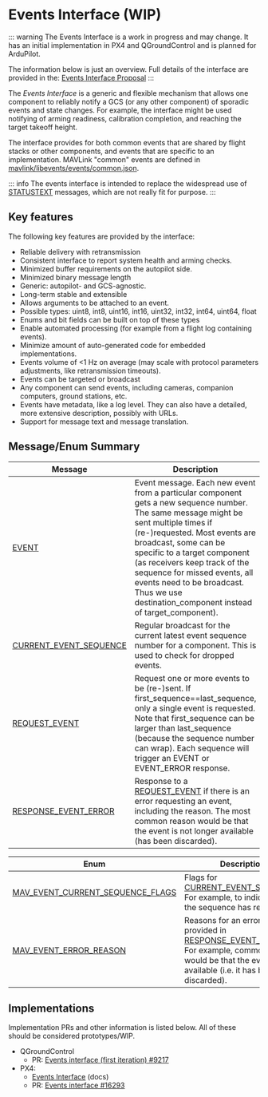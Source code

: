 # Events Interface (WIP)

::: warning
The Events Interface is a work in progress and may change.
It has an initial implementation in PX4 and QGroundControl and is planned for ArduPilot.

The information below is just an overview.
Full details of the interface are provided in the: [Events Interface Proposal](https://docs.google.com/document/d/18qdDgfML97lItom09MJhngYnFzAm1zFdmlCKG7TaBpg/edit)
:::

The _Events Interface_ is a generic and flexible mechanism that allows one component to reliably notify a GCS (or any other component) of sporadic events and state changes.
For example, the interface might be used notifying of arming readiness, calibration completion, and reaching the target takeoff height.

The interface provides for both common events that are shared by flight stacks or other components, and events that are specific to an implementation.
MAVLink "common" events are defined in [mavlink/libevents/events/common.json](https://github.com/mavlink/libevents/blob/master/events/common.json).

::: info
The events interface is intended to replace the widespread use of [STATUSTEXT](../messages/common.md#STATUSTEXT) messages, which are not really fit for purpose.
:::

## Key features

The following key features are provided by the interface:

- Reliable delivery with retransmission
- Consistent interface to report system health and arming checks.
- Minimized buffer requirements on the autopilot side.
- Minimized binary message length
- Generic: autopilot- and GCS-agnostic.
- Long-term stable and extensible
- Allows arguments to be attached to an event.
- Possible types: uint8, int8, uint16, int16, uint32, int32, int64, uint64, float
- Enums and bit fields can be built on top of these types
- Enable automated processing (for example from a flight log containing events).
- Minimize amount of auto-generated code for embedded implementations.
- Events volume of <1 Hz on average (may scale with protocol parameters adjustments, like retransmission timeouts).
- Events can be targeted or broadcast
- Any component can send events, including cameras, companion computers, ground stations, etc.
- Events have metadata, like a log level. They can also have a detailed, more extensive description, possibly with URLs.
- Support for message text and message translation.

## Message/Enum Summary

| Message                                                                                                   | Description                                                                                                                                                                                                                                                                                                                                                                               |
| --------------------------------------------------------------------------------------------------------- | ----------------------------------------------------------------------------------------------------------------------------------------------------------------------------------------------------------------------------------------------------------------------------------------------------------------------------------------------------------------------------------------- |
| <a id="EVENT"></a>[EVENT](../messages/common.md#EVENT)                                                    | Event message. Each new event from a particular component gets a new sequence number. The same message might be sent multiple times if (re-)requested. Most events are broadcast, some can be specific to a target component (as receivers keep track of the sequence for missed events, all events need to be broadcast. Thus we use destination_component instead of target_component). |
| <a id="CURRENT_EVENT_SEQUENCE"></a>[CURRENT_EVENT_SEQUENCE](../messages/common.md#CURRENT_EVENT_SEQUENCE) | Regular broadcast for the current latest event sequence number for a component. This is used to check for dropped events.                                                                                                                                                                                                                                                                 |
| <a id="REQUEST_EVENT"></a>[REQUEST_EVENT](../messages/common.md#REQUEST_EVENT)                            | Request one or more events to be (re-)sent. If first_sequence==last_sequence, only a single event is requested. Note that first_sequence can be larger than last_sequence (because the sequence number can wrap). Each sequence will trigger an EVENT or EVENT_ERROR response.                                                                                                            |
| <a id="RESPONSE_EVENT_ERROR"></a>[RESPONSE_EVENT_ERROR](../messages/common.md#RESPONSE_EVENT_ERROR)       | Response to a [REQUEST_EVENT](#REQUEST_EVENT) if there is an error requesting an event, including the reason. The most common reason would be that the event is not longer available (has been discarded).                                                                                                                                                                                |

| Enum                                                                                                                          | Description                                                                                                                                                                          |
| ----------------------------------------------------------------------------------------------------------------------------- | ------------------------------------------------------------------------------------------------------------------------------------------------------------------------------------ |
| <a id="MAV_EVENT_CURRENT_SEQUENCE_FLAGS"></a>[MAV_EVENT_CURRENT_SEQUENCE_FLAGS](../messages/common.md#CURRENT_EVENT_SEQUENCE) | Flags for [CURRENT_EVENT_SEQUENCE](#CURRENT_EVENT_SEQUENCE). For example, to indicate when the sequence has reset.                                                                   |
| <a id="MAV_EVENT_ERROR_REASON"></a>[MAV_EVENT_ERROR_REASON](../messages/common.md#MAV_EVENT_ERROR_REASON)                     | Reasons for an error, as provided in [RESPONSE_EVENT_ERROR](#RESPONSE_EVENT_ERROR). For example, common error would be that the event is not available (i.e. it has been discarded). |

## Implementations

Implementation PRs and other information is listed below.
All of these should be considered prototypes/WIP.

- QGroundControl
  - PR: [Events interface (first iteration) #9217](https://github.com/mavlink/qgroundcontrol/pull/9217)
- PX4:
  - [Events Interface](http://docs.px4.io/master/en/concept/events_interface.html) (docs)
  - PR: [Events interface #16293](https://github.com/PX4/PX4-Autopilot/pull/16293)
